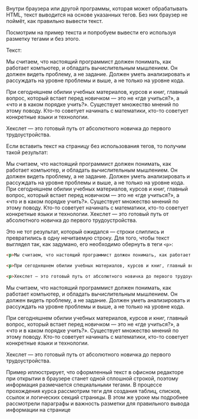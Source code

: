 
Внутри браузера или другой программы, которая может обрабатывать HTML, текст выводится на основе указанных тегов. Без них браузер не поймёт, как правильно вывести текст.

Посмотрим на пример текста и попробуем вывести его используя разметку тегами и без этого.

Текст:

<div class="hexlet-basics-example my-3 bg-light font-monospace">
  <p>Мы считаем, что настоящий программист должен понимать, как работает компьютер, и обладать вычислительным мышлением. Он должен видеть проблему, а не задание. Должен уметь анализировать и рассуждать на уровне проблемы и выше, а не только на уровне кода.</p>

  <p>При сегодняшнем обилии учебных материалов, курсов и книг, главный вопрос, который встает перед новичком — это не «где учиться?», а «что и в каком порядке учить?». Существует множество мнений по этому поводу. Кто-то советует начинать с математики, кто-то советует конкретные языки и технологии.</p>

  <p class="m-0">Хекслет — это готовый путь от абсолютного новичка до первого трудоустройства.</p>
</div>

Если вставить текст на страницу без использования тегов, то получим такой результат:

<div class="hexlet-basics-example my-3">
  Мы считаем, что настоящий программист должен понимать, как работает компьютер, и обладать вычислительным мышлением. Он должен видеть проблему, а не задание. Должен уметь анализировать и рассуждать на уровне проблемы и выше, а не только на уровне кода. При сегодняшнем обилии учебных материалов, курсов и книг, главный вопрос, который встает перед новичком — это не «где учиться?», а «что и в каком порядке учить?». Существует множество мнений по этому поводу. Кто-то советует начинать с математики, кто-то советует конкретные языки и технологии. Хекслет — это готовый путь от абсолютного новичка до первого трудоустройства.
</div>

Это не тот результат, который ожидался — строки слиплись и превратились в одну нечитаемую строку. Для того, чтобы текст выглядел так, как задумано, его необходимо обернуть в теги `<p>`:

```html
<p>Мы считаем, что настоящий программист должен понимать, как работает компьютер, и обладать вычислительным мышлением. Он должен видеть проблему, а не задание. Должен уметь анализировать и рассуждать на уровне проблемы и выше, а не только на уровне кода.</p>

<p>При сегодняшнем обилии учебных материалов, курсов и книг, главный вопрос, который встает перед новичком — это не «где учиться?», а «что и в каком порядке учить?». Существует множество мнений по этому поводу. Кто-то советует начинать с математики, кто-то советует конкретные языки и технологии.</p>

<p>Хекслет — это готовый путь от абсолютного новичка до первого трудоустройства.</p>
```

<div class="hexlet-basics-example my-3">
  <p>Мы считаем, что настоящий программист должен понимать, как работает компьютер, и обладать вычислительным мышлением. Он должен видеть проблему, а не задание. Должен уметь анализировать и рассуждать на уровне проблемы и выше, а не только на уровне кода.</p>

  <p>При сегодняшнем обилии учебных материалов, курсов и книг, главный вопрос, который встает перед новичком — это не «где учиться?», а «что и в каком порядке учить?». Существует множество мнений по этому поводу. Кто-то советует начинать с математики, кто-то советует конкретные языки и технологии.</p>

  <p class="m-0">Хекслет — это готовый путь от абсолютного новичка до первого трудоустройства.</p>
</div>

Пример иллюстрирует, что оформленный текст в офисном редакторе при открытии в браузере станет одной сплошной строкой, поэтому информация размечается специальными тегами. В процессе прохождения курса рассмотрим теги для создания таблиц, списков, ссылок и логических секций страницы. В этом же уроке мы подробнее рассмотрели параграфы и важность разметки для правильного вывода информации на странице
